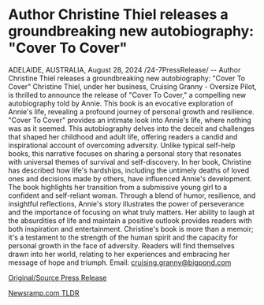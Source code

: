 # Author Christine Thiel releases a groundbreaking new autobiography: "Cover To Cover"

ADELAIDE, AUSTRALIA, August 28, 2024 /24-7PressRelease/ -- Author Christine Thiel releases a groundbreaking new autobiography: "Cover To Cover"  Christine Thiel, under her business, Cruising Granny - Oversize Pilot, is thrilled to announce the release of "Cover To Cover," a compelling new autobiography told by Annie. This book is an evocative exploration of Annie's life, revealing a profound journey of personal growth and resilience.  "Cover To Cover" provides an intimate look into Annie's life, where nothing was as it seemed. This autobiography delves into the deceit and challenges that shaped her childhood and adult life, offering readers a candid and inspirational account of overcoming adversity. Unlike typical self-help books, this narrative focuses on sharing a personal story that resonates with universal themes of survival and self-discovery.  In her book, Christine has described how life's hardships, including the untimely deaths of loved ones and decisions made by others, have influenced Annie's development. The book highlights her transition from a submissive young girl to a confident and self-reliant woman. Through a blend of humor, resilience, and insightful reflections, Annie's story illustrates the power of perseverance and the importance of focusing on what truly matters. Her ability to laugh at the absurdities of life and maintain a positive outlook provides readers with both inspiration and entertainment.  Christine's book is more than a memoir; it's a testament to the strength of the human spirit and the capacity for personal growth in the face of adversity. Readers will find themselves drawn into her world, relating to her experiences and embracing her message of hope and triumph.  Email: cruising.granny@bigpond.com 

[Original/Source Press Release](https://www.24-7pressrelease.com/press-release/513852/author-christine-thiel-releases-a-groundbreaking-new-autobiography-cover-to-cover) 

[Newsramp.com TLDR](https://newsramp.com/None) 